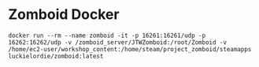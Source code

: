 # Zomboid Docker

`docker run --rm --name zomboid -it -p 16261:16261/udp -p 16262:16262/udp -v /zomboid_server/JTWZomboid:/root/Zomboid -v /home/ec2-user/workshop_content:/home/steam/project_zomboid/steamapps luckielordie/zomboid:latest`
